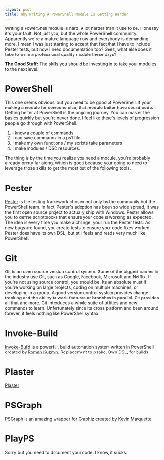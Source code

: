 ```yaml
---
layout: post
title: Why Writing A PowerShell Module Is Getting Harder
---
```


Writing a PowerShell module is hard.
A lot harder than it use to be.
Honestly it's your fault.
Not just you, but the whole PowerShell community.
Apparently we're a mature language now and everybody is demanding more.
I mean I was just starting to accept that fact that I have to include Pester tests, but now I need documentation too?
Geez, what else does it take to write a professional quality module these days?

**The Good Stuff:**
The skills you should be investing in to take your modules to the next level.

<!-- more -->

# PowerShell

This one seems obvious, but you need to be good at PowerShell.
If your making a module for someone else, that module better have sound code.
Getting better at PowerShell is the ongoing journey.
You can master the basics quickly but you're never done.
I feel like there's levels of progression people go through with PowerShell.

1. I know a couple of commands
1. I can save commands in a ps1 file
1. I make my own functions / my scripts take parameters
1. I make modules / DSC resources.

The thing is by the time you realize you need a module, you're probably already pretty far along.
Which is good because your going to need to leverage those skills to get the most out of the following tools.

# Pester

[Pester](https://github.com/pester/Pester) is the testing framework chosen not only by the community but the PowerShell team.
In fact, Pester's adoption has been so wide spread, it was the first open source project to actually ship with Windows.
Pester allows you to define scriptblocks that ensure your code is working as expected.
The idea is every time you make a change, your run the Pester tests.
As new bugs are found, you create tests to ensure your code fixes worked.
Pester does have its own DSL, but still feels and reads very much like PowerShell.
# Git

Git is an open source version control system.
Some of the biggest names in the industry use Git, such as Google, Facebook, Microsoft and Netflix.
If you're not using source control, you should be.
Its an absolute must if you're working on large projects, coding on multiple machines, or developing in a group.
A good version control system provides change tracking and the ability to work features or branches in parallel.
Git provides all that and more.
Git introduces a whole suite of utilities and new commands to learn.
Unfortunately since its cross platform and been around forever, it feels nothing like PowerShell syntax.


# Invoke-Build

[Invoke-Build](https://github.com/nightroman/Invoke-Build) is a powerful, build automation system written in PowerShell created by [Roman Kuzmin.](https://github.com/nightroman)
Replacement to psake.
Own DSL, for builds

# Plaster

[Plaster](https://github.com/powershell/plaster) 

# PSGraph

[PSGraph](https://github.com/KevinMarquette/PSGraph) is an amazing wrapper for Graphiz created by [Kevin Marquette.](https://twitter.com/KevinMarquette)

# PlayPS

Sorry but you need to document your code.
I know, it sucks.


